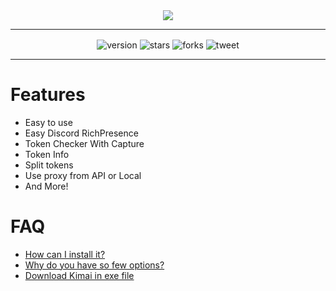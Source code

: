 <div align="center">
   <img src="https://i.imgur.com/1os8nmt.jpg" />
</div>

---
<div align="center">
  <a><img align="center" alt="version" src="https://img.shields.io/badge/Version-1.0-brightgreen"></a>
  <a><img align="center" alt="stars" src="https://img.shields.io/github/stars/lbeete/Kimai"></a>
  <a><img align="center" alt="forks" src="https://img.shields.io/github/forks/lbeete/Kimai"></a>
  <a><img align="center" alt="tweet" src="https://img.shields.io/twitter/url?url=https%3A%2F%2Fgithub.com%2Flbeete%2FKimai"</a>
</div>

---
   
# Features
- Easy to use
- Easy Discord RichPresence
- Token Checker With Capture
- Token Info
- Split tokens
- Use proxy from API or Local
- And More!

# FAQ

- [How can I install it?](https://github.com/lbeete/Kimai/wiki/How-to-install)
- [Why do you have so few options?](https://github.com/lbeete/Kimai/wiki/%C2%BFWhy-does-it-have-so-few-modules-and-so-few-options%3F)
- [Download Kimai in exe file]()

